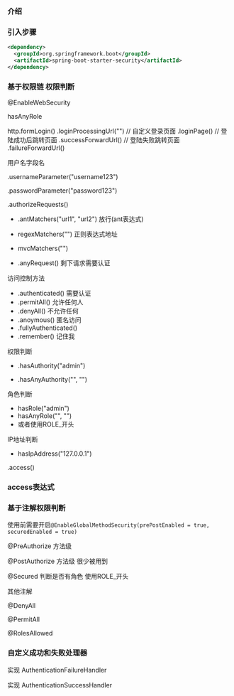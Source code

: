 ### 介绍



### 引入步骤

```xml
<dependency>
  <groupId>org.springframework.boot</groupId>
  <artifactId>spring-boot-starter-security</artifactId>
</dependency>
```







### 基于权限链 权限判断

@EnableWebSecurity

hasAnyRole

http.formLogin()
.loginProcessingUrl("")
// 自定义登录页面
.loginPage()
// 登陆成功后跳转页面
.successForwardUrl()
// 登陆失败跳转页面
.failureForwardUrl()



用户名字段名

.usernameParameter("username123")

.passwordParameter("password123")



.authorizeRequests()

- .antMatchers("url1", "url2") 放行(ant表达式)

- regexMatchers("") 正则表达式地址

- mvcMatchers("")

- .anyRequest() 剩下请求需要认证



访问控制方法

- .authenticated() 需要认证
- .permitAll() 允许任何人
- .denyAll() 不允许任何
- .anoymous() 匿名访问
- .fullyAuthenticated()
- .remember() 记住我



权限判断

- .hasAuthority("admin")

- .hasAnyAuthority("", "")



角色判断

- hasRole("admin")
- hasAnyRole("", "")
- 或者使用ROLE_开头



IP地址判断

- hasIpAddress("127.0.0.1")



.access()



### access表达式





### 基于注解权限判断

使用前需要开启`@EnableGlobalMethodSecurity(prePostEnabled = true, securedEnabled = true)`

@PreAuthorize 方法级

@PostAuthorize 方法级 很少被用到

@Secured 判断是否有角色 使用ROLE_开头



其他注解

@DenyAll

@PermitAll

@RolesAllowed

### 自定义成功和失败处理器

实现 AuthenticationFailureHandler

实现 AuthenticationSuccessHandler



